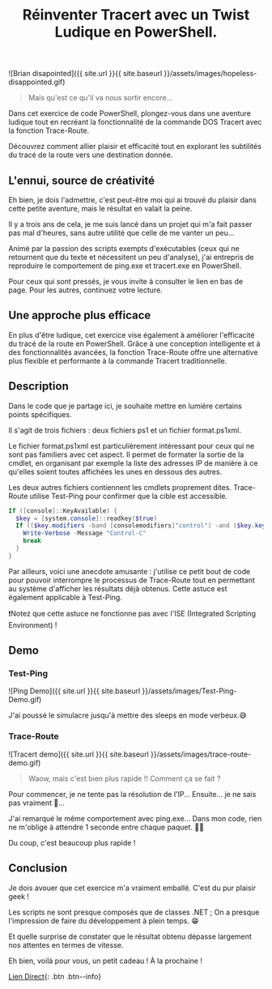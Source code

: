 ﻿---
title: "Réinventer Tracert avec un Twist Ludique en PowerShell."
excerpt: |
  Découvrez comment recréer la commande DOS Tracert en PowerShell de manière ludique et efficace avec la fonction Trace-Route.

category: PowerShell
classes: wide
comments: true
tags: 
  - PowerShell
  - cmdlet
  - Tips
  - tracert
  - ludique
---

![Brian disapointed]({{ site.url }}{{ site.baseurl }}/assets/images/hopeless-disappointed.gif)

> Mais qu'est ce qu'il va nous sortir encore...

Dans cet exercice de code PowerShell, plongez-vous dans une aventure ludique tout en recréant la fonctionnalité de la commande DOS Tracert avec la fonction Trace-Route.

Découvrez comment allier plaisir et efficacité tout en explorant les subtilités du tracé de la route vers une destination donnée.

## L'ennui, source de créativité

Eh bien, je dois l'admettre, c'est peut-être moi qui ai trouvé du plaisir dans cette petite aventure, mais le résultat en valait la peine.

Il y a trois ans de cela, je me suis lancé dans un projet qui m'a fait passer pas mal d'heures, sans autre utilité que celle de me vanter un peu...

Animé par la passion des scripts exempts d'exécutables (ceux qui ne retournent que du texte et nécessitent un peu d'analyse), j'ai entrepris de reproduire le comportement de ping.exe et tracert.exe en PowerShell.

Pour ceux qui sont pressés, je vous invite à consulter le lien en bas de page. Pour les autres, continuez votre lecture.

## Une approche plus efficace

En plus d'être ludique, cet exercice vise également à améliorer l'efficacité du tracé de la route en PowerShell. Grâce à une conception intelligente et à des fonctionnalités avancées, la fonction Trace-Route offre une alternative plus flexible et performante à la commande Tracert traditionnelle.

## Description

Dans le code que je partage ici, je souhaite mettre en lumière certains points spécifiques.

Il s'agit de trois fichiers : deux fichiers ps1 et un fichier format.ps1xml.

Le fichier format.ps1xml est particulièrement intéressant pour ceux qui ne sont pas familiers avec cet aspect. Il permet de formater la sortie de la cmdlet, en organisant par exemple la liste des adresses IP de manière à ce qu'elles soient toutes affichées les unes en dessous des autres.

Les deux autres fichiers contiennent les cmdlets proprement dites. Trace-Route utilise Test-Ping pour confirmer que la cible est accessible.

```powershell
If ([console]::KeyAvailable) {
  $key = [system.console]::readkey($true)
  If (($key.modifiers -band [consolemodifiers]"control") -and ($key.key -eq "C")) {
    Write-Verbose -Message "Control-C"
    break
  }
}
```

Par ailleurs, voici une anecdote amusante : j'utilise ce petit bout de code pour pouvoir interrompre le processus de Trace-Route tout en permettant au système d'afficher les résultats déjà obtenus. Cette astuce est également applicable à Test-Ping.

❗Notez que cette astuce ne fonctionne pas avec l'ISE (Integrated Scripting Environment) !

## Demo

### Test-Ping

![Ping Demo]({{ site.url }}{{ site.baseurl }}/assets/images/Test-Ping-Demo.gif)

J'ai poussé le simulacre jusqu'à mettre des sleeps en mode verbeux.😅


### Trace-Route

![Tracert demo]({{ site.url }}{{ site.baseurl }}/assets/images/trace-route-demo.gif)

> Waow, mais c'est bien plus rapide !! Comment ça se fait ?

Pour commencer, je ne tente pas la résolution de l'IP... Ensuite... je ne sais pas vraiment 🤔...

J'ai remarqué le même comportement avec ping.exe... Dans mon code, rien ne m'oblige à attendre 1 seconde entre chaque paquet. 🤷‍♂️

Du coup, c'est beaucoup plus rapide !

## Conclusion

Je dois avouer que cet exercice m'a vraiment emballé. C'est du pur plaisir geek !

Les scripts ne sont presque composés que de classes .NET ; On a presque l'impression de faire du développement à plein temps. 😁

Et quelle surprise de constater que le résultat obtenu dépasse largement nos attentes en termes de vitesse.

Eh bien, voilà pour vous, un petit cadeau ! À la prochaine !

[Lien Direct](https://github.com/MickaelRoy/Cmdlets/tree/main/Trace-Route){: .btn .btn--info}
